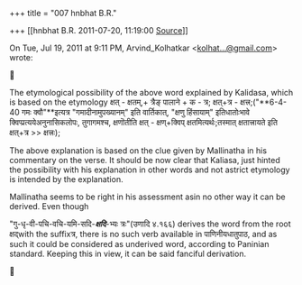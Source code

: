 +++
title = "007 hnbhat B.R."

+++
[[hnbhat B.R.	2011-07-20, 11:19:00 [Source](https://groups.google.com/g/samskrita/c/Q2sjwE_SQLY)]]



On Tue, Jul 19, 2011 at 9:11 PM, Arvind_Kolhatkar \<[kolhat...@gmail.com]()\> wrote:  



The etymological possibility of the above word explained by Kalidasa, which is based on the etymology क्षत् - क्षतम्,+ त्रैङ् पालाने + क - त्र; क्षत्+त्र - क्षत्त्र;("**6-4-40 गमः क्वौ"**इत्यत्र "गमादीनामुपख्यानम्" इति वार्तिकात्, "क्षणु हिंसायाम्" इतिधातोःभावे क्विप्प्रत्ययेअनुनासिकलोपः, तुगागमश्च, क्षणॊतीति क्षत् - क्षण्+क्विप् क्षतमित्यर्थः;तस्मात् क्षतात्त्रायते इति क्षत्+त्र \>\> क्षत्त्रः);



The above explanation is based on the clue given by Mallinatha in his commentary on the verse. It should be now clear that Kaliasa, just hinted the possibility with his explanation in other words and not astrict etymology is intended by the explanation.



Mallinatha seems to be right in his assessment asin no other way it can be derived. Even though



"गु-धृ-वी-पचि-वचि-यमि-सदि-***क्षदि***-भ्यः त्रः"(उणादि ४.१६६) derives the word from the root क्षद्with the suffixत्र, there is no such verb available in पाणिनीयधातुपाठ, and as such it could be considered as underived word, according to Paninian standard. Keeping this in view, it can be said fanciful derivation.



